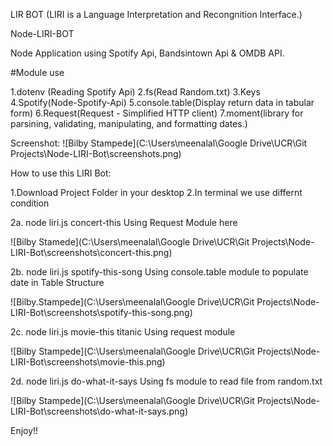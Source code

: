 LIR BOT (LIRI is a Language Interpretation and Recongnition Interface.)

Node-LIRI-BOT

Node Application using Spotify Api, Bandsintown Api & OMDB API.

#Module use

  1.dotenv (Reading Spotify Api)
  2.fs(Read Random.txt)
  3.Keys
  4.Spotify(Node-Spotify-Api)
  5.console.table(Display return data in tabular form)
  6.Request(Request - Simplified HTTP client)
  7.moment(library for parsining, validating, manipulating, and formatting dates.)
  
Screenshot:
![Bilby Stampede](C:\Users\meenalal\Google Drive\UCR\Git Projects\Node-LIRI-Bot\screenshots.png)

How to use this LIRI Bot:

  1.Download Project Folder in your desktop
  2.In terminal we use differnt condition

2a. node liri.js concert-this Using Request Module here

![Bilby Stamede](C:\Users\meenalal\Google Drive\UCR\Git Projects\Node-LIRI-Bot\screenshots\concert-this.png)

2b. node liri.js spotify-this-song Using console.table module to populate date in Table Structure 

![Bilby.Stampede](C:\Users\meenalal\Google Drive\UCR\Git Projects\Node-LIRI-Bot\screenshots\spotify-this-song.png)

2c. node liri.js movie-this titanic Using request module 

![Bilby Stampede](C:\Users\meenalal\Google Drive\UCR\Git Projects\Node-LIRI-Bot\screenshots\movie-this.png)

2d. node liri.js do-what-it-says Using fs module to read file from random.txt 

![Bilby Stampede](C:\Users\meenalal\Google Drive\UCR\Git Projects\Node-LIRI-Bot\screenshots\do-what-it-says.png)

Enjoy!!




